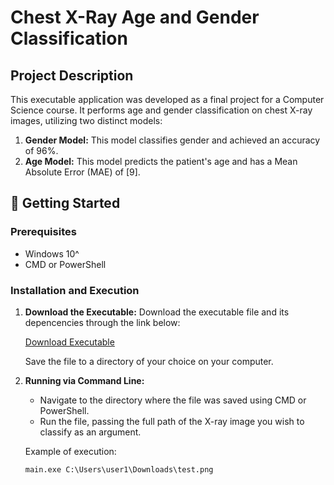 # Chest X-Ray Age and Gender Classification

## Project Description
This executable application was developed as a final project for a Computer Science course. It performs age and gender classification on chest X-ray images, utilizing two distinct models:

1. **Gender Model:** This model classifies gender and achieved an accuracy of 96%.
2. **Age Model:** This model predicts the patient's age and has a Mean Absolute Error (MAE) of [9].

## 🚀 Getting Started

### Prerequisites
- Windows 10^
- CMD or PowerShell

### Installation and Execution

1. **Download the Executable:** Download the executable file and its depencencies through the link below:

   [Download Executable](https://drive.google.com/file/d/1p0SrIhrkX8Tckz-NOnnXb4qC0Sunk1_M/view?usp=sharing)
   
   Save the file to a directory of your choice on your computer.

2. **Running via Command Line:**
   - Navigate to the directory where the file was saved using CMD or PowerShell.
   - Run the file, passing the full path of the X-ray image you wish to classify as an argument.

   Example of execution:

   ```shell
   main.exe C:\Users\user1\Downloads\test.png
